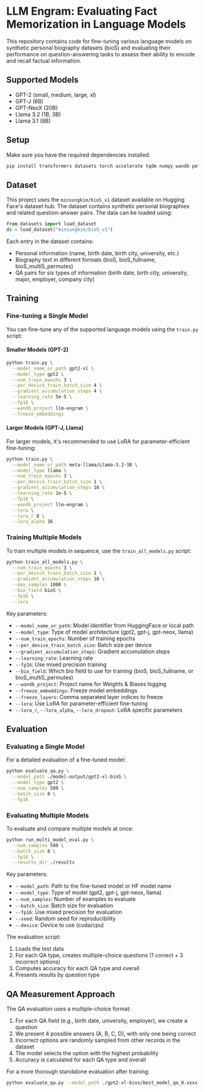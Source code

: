 # LLM Engram: Evaluating Fact Memorization in Language Models

This repository contains code for fine-tuning various language models on synthetic personal biography datasets (bioS) and evaluating their performance on question-answering tasks to assess their ability to encode and recall factual information.

## Supported Models

- GPT-2 (small, medium, large, xl)
- GPT-J (6B)
- GPT-NeoX (20B)
- Llama 3.2 (1B, 3B)
- Llama 3.1 (8B)

## Setup

Make sure you have the required dependencies installed:

```bash
pip install transformers datasets torch accelerate tqdm numpy wandb peft
```

## Dataset

This project uses the `minsungkim/bioS_v1` dataset available on Hugging Face's dataset hub. The dataset contains synthetic personal biographies and related question-answer pairs. The data can be loaded using:

```python
from datasets import load_dataset
ds = load_dataset("minsungkim/bioS_v1")
```

Each entry in the dataset contains:
- Personal information (name, birth date, birth city, university, etc.)
- Biography text in different formats (bioS, bioS_fullname, bioS_multi5_permutes)
- QA pairs for six types of information (birth date, birth city, university, major, employer, company city)

## Training

### Fine-tuning a Single Model

You can fine-tune any of the supported language models using the `train.py` script:

#### Smaller Models (GPT-2)

```bash
python train.py \
  --model_name_or_path gpt2-xl \
  --model_type gpt2 \
  --num_train_epochs 3 \
  --per_device_train_batch_size 4 \
  --gradient_accumulation_steps 4 \
  --learning_rate 5e-5 \
  --fp16 \
  --wandb_project llm-engram \
  --freeze_embeddings
```

#### Larger Models (GPT-J, Llama)

For larger models, it's recommended to use LoRA for parameter-efficient fine-tuning:

```bash
python train.py \
  --model_name_or_path meta-llama/Llama-3.2-3B \
  --model_type llama \
  --num_train_epochs 3 \
  --per_device_train_batch_size 1 \
  --gradient_accumulation_steps 16 \
  --learning_rate 1e-5 \
  --fp16 \
  --wandb_project llm-engram \
  --lora \
  --lora_r 8 \
  --lora_alpha 16
```

### Training Multiple Models

To train multiple models in sequence, use the `train_all_models.py` script:

```bash
python train_all_models.py \
  --num_train_epochs 3 \
  --per_device_train_batch_size 1 \
  --gradient_accumulation_steps 16 \
  --max_samples 1000 \
  --bio_field bioS \
  --fp16 \
  --lora
```

Key parameters:
- `--model_name_or_path`: Model identifier from HuggingFace or local path
- `--model_type`: Type of model architecture (gpt2, gpt-j, gpt-neox, llama)
- `--num_train_epochs`: Number of training epochs
- `--per_device_train_batch_size`: Batch size per device
- `--gradient_accumulation_steps`: Gradient accumulation steps
- `--learning_rate`: Learning rate
- `--fp16`: Use mixed precision training
- `--bio_field`: Which bio field to use for training (bioS, bioS_fullname, or bioS_multi5_permutes)
- `--wandb_project`: Project name for Weights & Biases logging
- `--freeze_embeddings`: Freeze model embeddings
- `--freeze_layers`: Comma separated layer indices to freeze
- `--lora`: Use LoRA for parameter-efficient fine-tuning
- `--lora_r`, `--lora_alpha`, `--lora_dropout`: LoRA specific parameters

## Evaluation

### Evaluating a Single Model

For a detailed evaluation of a fine-tuned model:

```bash
python evaluate_qa.py \
  --model_path ./model-output/gpt2-xl-bioS \
  --model_type gpt2 \
  --num_samples 500 \
  --batch_size 8 \
  --fp16
```

### Evaluating Multiple Models

To evaluate and compare multiple models at once:

```bash
python run_multi_model_eval.py \
  --num_samples 500 \
  --batch_size 8 \
  --fp16 \
  --results_dir ./results
```

Key parameters:
- `--model_path`: Path to the fine-tuned model or HF model name
- `--model_type`: Type of model (gpt2, gpt-j, gpt-neox, llama)
- `--num_samples`: Number of examples to evaluate
- `--batch_size`: Batch size for evaluation
- `--fp16`: Use mixed precision for evaluation
- `--seed`: Random seed for reproducibility
- `--device`: Device to use (cuda/cpu)

The evaluation script:
1. Loads the test data
2. For each QA type, creates multiple-choice questions (1 correct + 3 incorrect options)
3. Computes accuracy for each QA type and overall
4. Presents results by question type

## QA Measurement Approach

The QA evaluation uses a multiple-choice format:
1. For each QA field (e.g., birth date, university, employer), we create a question
2. We present 4 possible answers (A, B, C, D), with only one being correct
3. Incorrect options are randomly sampled from other records in the dataset
4. The model selects the option with the highest probability
5. Accuracy is calculated for each QA type and overall

For a more thorough standalone evaluation after training:

```bash
python evaluate_qa.py --model_path ./gpt2-xl-bios/best_model_qa_0.xxxx --num_samples 1000
```